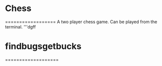 # Chess
==================
A two player chess game.
Can be played from the terminal.
'''dgff

# findbugsgetbucks
===================
